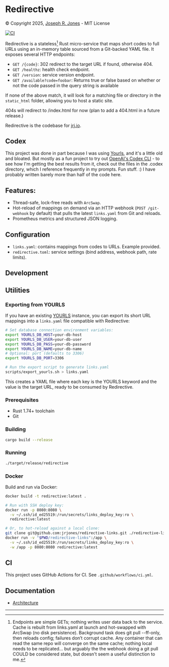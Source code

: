 # Redirective
&copy; Copyright 2025, [Joseph R. Jones](https://jrj.org) - MIT License

[![CI](https://github.com/jrjones/redirective/actions/workflows/ci.yml/badge.svg)](https://github.com/jrjones/redirective/actions/workflows/ci.yml)

Redirective is a stateless[^1] Rust micro-service that maps short codes to full URLs using an in-memory table sourced from a Git-backed YAML file. It exposes several HTTP endpoints:
 - `GET /{code}`: 302 redirect to the target URL if found, otherwise 404.
 - `GET /healthz`: health check endpoint.
 - `GET /version`: service version endpoint.
 - `GET /available?code=foobar`: Returns true or false based on whether or not the code passed in the query string is available

If none of the above match, it will look for a matching file or directory in the `static_html` folder, allowing you to host a static site.

404s will redirect to /index.html for now (plan to add a 404.html in a future release.)

Redirective is the codebase for [jrj.io](https://jrj.io).

## Codex
This project was done in part because I was using [Yourls](https://github.com/YOURLS/YOURLS), and it's a little old and bloated. But mostly as a fun project to try out [OpenAI's Codex CLI](https://github.com/openai/codex) - to see how I'm getting the best results from it, check out the files in the .codex directory, which I reference frequently in my prompts. Fun stuff. :) I have probably written barely more than half of the code here. 

## Features:
 - Thread-safe, lock-free reads with `ArcSwap`.
 - Hot-reload of mappings on demand via an HTTP webhook (`POST /git-webhook` by default) that pulls the latest `links.yaml` from Git and reloads.
 - Prometheus metrics and structured JSON logging.
 
## Configuration
 - `links.yaml`: contains mappings from codes to URLs. Example provided.
 - `redirective.toml`: service settings (bind address, webhook path, rate limits).
 
## Development
## Utilities

### Exporting from YOURLS

If you have an existing [YOURLS](https://yourls.org) instance, you can export its short URL mappings into a `links.yaml` file compatible with Redirective:

```bash
# Set database connection environment variables:
export YOURLS_DB_HOST=your-db-host
export YOURLS_DB_USER=your-db-user
export YOURLS_DB_PASS=your-db-password
export YOURLS_DB_NAME=your-db-name
# Optional: port (defaults to 3306)
export YOURLS_DB_PORT=3306

# Run the export script to generate links.yaml
scripts/export_yourls.sh > links.yaml
```

This creates a YAML file where each key is the YOURLS keyword and the value is the target URL, ready to be consumed by Redirective.
 ### Prerequisites
 - Rust 1.74+ toolchain
 - Git
 ### Building
 ```bash
 cargo build --release
 ```
 ### Running
 ```bash
 ./target/release/redirective
 ```
 ### Docker
 Build and run via Docker:
```bash
docker build -t redirective:latest .

# Run with SSH deploy key:
docker run -p 8080:8080 \
  -v ~/.ssh/id_ed25519:/run/secrets/links_deploy_key:ro \
  redirective:latest

# Or, to hot-reload against a local clone:
git clone git@github.com:jrjones/redirective-links.git ./redirective-links
docker run -v "$PWD/redirective-links":/app \
  -v ~/.ssh/id_ed25519:/run/secrets/links_deploy_key:ro \
  -w /app -p 8080:8080 redirective:latest
```
 ## CI
 This project uses GitHub Actions for CI. See `.github/workflows/ci.yml`.
 ## Documentation
 - [Architecture](.codex/architecture.md)
 
 ---

[^1]: Endpoints are simple GETs; nothing writes user data back to the service. Cache is rebuilt from links.yaml at launch and hot-swapped with ArcSwap (no disk persistence). Background task does git pull --ff-only, then reloads config; failures don’t corrupt cache. Any container that can read the same repo will converge on the same cache; nothing local needs to be replicated... but arguably the the webhook doing a git pull COULD be considered state, but doesn't seem a useful distinction to me.




